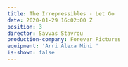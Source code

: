 ```yaml
---
title: The Irrepressibles - Let Go
date: 2020-01-29 16:02:00 Z
position: 3
director: Savvas Stavrou
production-company: Forever Pictures
equipment: 'Arri Alexa Mini '
is-shown: false
---
```


